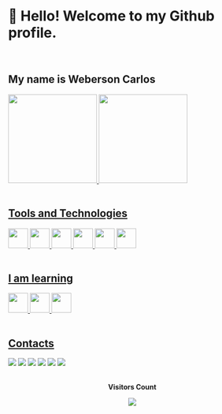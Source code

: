 # 👋 Hello! Welcome to my Github profile.

<br>

## My name is Weberson Carlos 

<div>
<a href="https://github.com/weberson22">
<img height="180em" src="https://github-readme-stats.vercel.app/api?username=weberson22&show_icons=true&theme=tokyonight&include_all_commits=true&count_private=true"/>
<img height="180em" src="https://github-readme-stats.vercel.app/api/top-langs/?username=weberson22&layout=compact&langs_count=7&theme=tokyonight"/>
</div>

<br>

## Tools and Technologies
<div>
<img src="https://cdn.jsdelivr.net/gh/devicons/devicon/icons/csharp/csharp-original.svg" width="40" height="40"/>
<img src="https://cdn.jsdelivr.net/gh/devicons/devicon/icons/git/git-original.svg" width="40" height="40"/>
<img src="https://cdn.jsdelivr.net/gh/devicons/devicon/icons/html5/html5-original.svg" width="40" height="40"/>
<img src="https://cdn.jsdelivr.net/gh/devicons/devicon/icons/css3/css3-original.svg" width="40" height="40"/>
<img src="https://cdn.jsdelivr.net/gh/devicons/devicon/icons/javascript/javascript-original.svg" width="40" height="40"/>

<img src="https://cdn.jsdelivr.net/gh/devicons/devicon/icons/php/php-original.svg" width="40" height="40"/>
</div>

<br>

## I am learning
<div>
<img src="https://cdn.jsdelivr.net/gh/devicons/devicon/icons/python/python-original.svg" width="40" height="40"/>
<img src="https://cdn.jsdelivr.net/gh/devicons/devicon/icons/react/react-original.svg" width="40" height="40"/>
<img src="https://cdn.jsdelivr.net/gh/devicons/devicon/icons/unity/unity-original.svg" width="40" height="40"/>
</div>

<br>

## Contacts

<div> 
  <a href="[https://www.youtube.com/channel/UC_-uuuZbY0AAt9CViNzvc-Q](https://www.youtube.com/channel/UC6Tpa3ZX5zhn_7WhxYVjm6Q)" target="_blank"><img src="https://img.shields.io/badge/YouTube-FF0000?style=for-the-badge&logo=youtube&logoColor=white" target="_blank"></a>
  <a href="https://www.instagram.com/weberson_perez/" target="_blank"><img src="https://img.shields.io/badge/-Instagram-%23E4405F?style=for-the-badge&logo=instagram&logoColor=white" target="_blank"></a>
 <a href="https://discord.gg/ycHmnmhEhD" target="_blank"><img src="https://img.shields.io/badge/Discord-7289DA?style=for-the-badge&logo=discord&logoColor=white" target="_blank"></a> 
  <a href = "mailto:calinhos_usa@hotmail.com"><img src="https://img.shields.io/badge/-Hotmail-%23333?style=for-the-badge&logo=hotmail&logoColor=white" target="_blank"></a>
  <a href="https://www.linkedin.com/in/weberson-carlos-89855b9b" target="_blank"><img src="https://img.shields.io/badge/-LinkedIn-%230077B5?style=for-the-badge&logo=linkedin&logoColor=white" target="_blank"></a> 
    <a href="https://api.whatsapp.com/send?phone=5562996727496" target="_blank"><img src="https://img.shields.io/badge/-Whatsapp-%230077B5?style=for-the-badge&logo=whatsapp&logoColor=white" target="_blank"></a> 
  
</div>

<div align="center">
<br><p align="centre"><b>Visitors Count</b></p>  
<p align="center"><img align="center" src="https://profile-counter.glitch.me/%7Bweberson22%7D/count.svg" /></p> 
<br>
</div>

